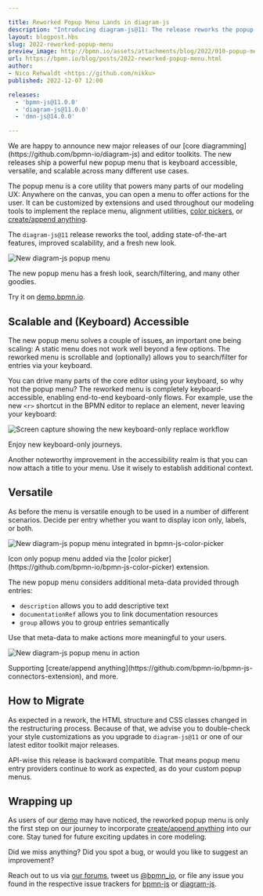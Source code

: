 ```yaml
---

title: Reworked Popup Menu Lands in diagram-js
description: "Introducing diagram-js@11: The release reworks the popup menu improving scalability and accessibility and adding a fresh new look."
layout: blogpost.hbs
slug: 2022-reworked-popup-menu
preview_image: http://bpmn.io/assets/attachments/blog/2022/010-popup-menu.png
url: https://bpmn.io/blog/posts/2022-reworked-popup-menu.html
author:
- Nico Rehwaldt <https://github.com/nikku>
published: 2022-12-07 12:00

releases:
  - 'bpmn-js@11.0.0'
  - 'diagram-js@11.0.0'
  - 'dmn-js@14.0.0'

---
```


<p class="introduction">
  We are happy to announce new major releases of our [core diagramming](https://github.com/bpmn-io/diagram-js) and editor toolkits. The new releases ship a powerful new popup menu that is keyboard accessible, versatile, and scalable across many different use cases.
</p>

<!-- continue -->

The popup menu is a core utility that powers many parts of our modeling UX: Anywhere on the canvas, you can open a menu to offer actions for the user. It can be customized by extensions and used throughout our modeling tools to implement the replace menu, alignment utilities, [color pickers](https://github.com/bpmn-io/bpmn-js-color-picker), or [create/append anything](https://github.com/bpmn-io/bpmn-js-connectors-extension).

The `diagram-js@11` release reworks the tool, adding state-of-the-art features, improved scalability, and a fresh new look.

<div class="figure">
  <img src="{{ assets }}/attachments/blog/2022/010-popup-menu.png" alt="New diagram-js popup menu" style="max-width: 80%">

  <p class="caption">
    The new popup menu has a fresh look, search/filtering, and many other goodies.
  </p>
</div>

Try it on [demo.bpmn.io](https://demo.bpmn.io/s/start).


## Scalable and (Keyboard) Accessible

The new popup menu solves a couple of issues, an important one being scaling: A static menu does not work well beyond a few options. The reworked menu is scrollable and (optionally) allows you to search/filter for entries via your keyboard.

You can drive many parts of the core editor using your keyboard, so why not the popup menu? The reworked menu is completely keyboard-accessible, enabling end-to-end keyboard-only flows. For example, use the new `<r>` shortcut in the BPMN editor to replace an element, never leaving your keyboard:

<div class="figure">
  <img src="{{ assets }}/attachments/blog/2022/010-keyboard-usage.gif" alt="Screen capture showing the new keyboard-only replace workflow">

  <p class="caption">
    Enjoy new keyboard-only journeys.
  </p>
</div>

Another noteworthy improvement in the accessibility realm is that you can now attach a title to your menu. Use it wisely to establish additional context.


## Versatile

As before the menu is versatile enough to be used in a number of different scenarios. Decide per entry whether you want to display icon only, labels, or both.

<div class="figure">
  <img src="{{ assets }}/attachments/blog/2022/010-color-picker.png" alt="New diagram-js popup menu integrated in bpmn-js-color-picker">

  <p class="caption">
    Icon only popup menu added via the [color picker](https://github.com/bpmn-io/bpmn-js-color-picker) extension.
  </p>
</div>

The new popup menu considers additional meta-data provided through entries:

* `description` allows you to add descriptive text
* `documentationRef` allows you to link documentation resources
* `group` allows you to group entries semantically

Use that meta-data to make actions more meaningful to your users.

<div class="figure">
  <img src="{{ assets }}/attachments/blog/2022/010-groups-search.gif" alt="New diagram-js popup menu in action">

  <p class="caption">
    Supporting [create/append anything](https://github.com/bpmn-io/bpmn-js-connectors-extension), and more.
  </p>
</div>

## How to Migrate

As expected in a rework, the HTML structure and CSS classes changed in the restructuring process. Because of that, we advise you to double-check your style customizations as you upgrade to `diagram-js@11` or one of our latest editor toolkit major releases.

API-wise this release is backward compatible. That means popup menu entry providers continue to work as expected, as do your custom popup menus.


## Wrapping up

As users of our [demo](https://demo.bpmn.io) may have noticed, the reworked popup menu is only the first step on our journey to incorporate [create/append anything](https://bpmn-io.github.io/bpmn-js-connectors-extension/?aa=1) into our core. Stay tuned for future exciting updates in core modeling.

Did we miss anything? Did you spot a bug, or would you like to suggest an improvement?

Reach out to us via [our forums](https://forum.bpmn.io/), tweet us [@bpmn_io](https://twitter.com/bpmn_io), or file any issue you found in the respective issue trackers for [bpmn-js](https://github.com/bpmn-io/bpmn-js/issues) or [diagram-js](https://github.com/bpmn-io/diagram-js/issues).
